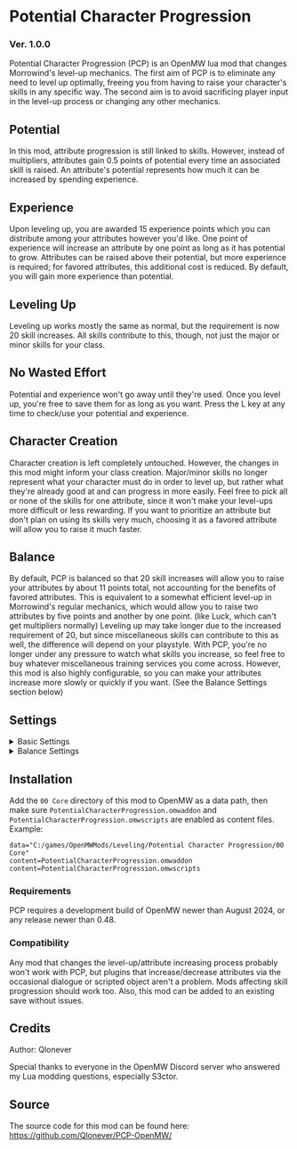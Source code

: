 # Potential Character Progression
### Ver. 1.0.0
Potential Character Progression (PCP) is an OpenMW lua mod that changes Morrowind's level-up mechanics. The first aim of PCP is to eliminate any need to level up optimally, freeing you from having to raise your character's skills in any specific way. The second aim is to avoid sacrificing player input in the level-up process or changing any other mechanics.

## Potential
In this mod, attribute progression is still linked to skills. However, instead of multipliers, attributes gain 0.5 points of potential every time an associated skill is raised. An attribute's potential represents how much it can be increased by spending experience.

## Experience
Upon leveling up, you are awarded 15 experience points which you can distribute among your attributes however you'd like. One point of experience will increase an attribute by one point as long as it has potential to grow. Attributes can be raised above their potential, but more experience is required; for favored attributes, this additional cost is reduced. By default, you will gain more experience than potential.

## Leveling Up
Leveling up works mostly the same as normal, but the requirement is now 20 skill increases. All skills contribute to this, though, not just the major or minor skills for your class.

## No Wasted Effort
Potential and experience won't go away until they're used. Once you level up, you're free to save them for as long as you want. Press the L key at any time to check/use your potential and experience.

## Character Creation
Character creation is left completely untouched. However, the changes in this mod might inform your class creation. Major/minor skills no longer represent what your character must do in order to level up, but rather what they're already good at and can progress in more easily. Feel free to pick all or none of the skills for one attribute, since it won't make your level-ups more difficult or less rewarding. If you want to prioritize an attribute but don't plan on using its skills very much, choosing it as a favored attribute will allow you to raise it much faster.

## Balance
By default, PCP is balanced so that 20 skill increases will allow you to raise your attributes by about 11 points total, not accounting for the benefits of favored attributes. This is equivalent to a somewhat efficient level-up in Morrowind's regular mechanics, which would allow you to raise two attributes by five points and another by one point. (like Luck, which can't get multipliers normally) Leveling up may take longer due to the increased requirement of 20, but since miscellaneous skills can contribute to this as well, the difference will depend on your playstyle. With PCP, you're no longer under any pressure to watch what skills you increase, so feel free to buy whatever miscellaneous training services you come across. However, this mod is also highly configurable, so you can make your attributes increase more slowly or quickly if you want. (See the Balance Settings section below)

## Settings
<Details>
<Summary>Basic Settings</Summary>

### Potential Menu Key
This key opens up the potential menu, where you can check and use your potential and experience. This is the same menu that you see upon leveling up. (Default: L)
### Retroactive Health Gain
If enabled, raising endurance will affect the health gained from previous level-ups as well. (Default: OFF)
### Allow Jail Time Exploit
If enabled, skill points lost in jail and then regained later will still contribute to potential and level-up progress. (Default: OFF)
### Attributes Maximum Value
You cannot raise attributes past this value. (Default: 100)
</Details>
<Details>
<Summary>Balance Settings</Summary>

### Potential Gained Per Misc. Skill Increase
(Default: 0.5)
### Potential Gained Per Minor Skill Increase
(Default: 0.5)
### Potential Gained Per Major Skill Increase
(Default: 0.5)
### Experience Gained Per Level-Up
(Default: 15)
### Experience Cost To Raise Attribute
(Default: 1)
### To Raise Attribute Over Potential
(Default: 5)
### To Raise Favored Attribute
(Default: 1)
### To Raise Favored Attribute Over Potential
(Default: 2)
</Details>

## Installation
Add the `00 Core` directory of this mod to OpenMW as a data path, then make sure `PotentialCharacterProgression.omwaddon` and `PotentialCharacterProgression.omwscripts` are enabled as content files.
Example:
```
data="C:/games/OpenMWMods/Leveling/Potential Character Progression/00 Core"
content=PotentialCharacterProgression.omwaddon
content=PotentialCharacterProgression.omwscripts
```
### Requirements
PCP requires a development build of OpenMW newer than August 2024, or any release newer than 0.48.
### Compatibility
Any mod that changes the level-up/attribute increasing process probably won't work with PCP, but plugins that increase/decrease attributes via the occasional dialogue or scripted object aren't a problem. Mods affecting skill progression should work too.
Also, this mod can be added to an existing save without issues.

## Credits
Author: Qlonever

Special thanks to everyone in the OpenMW Discord server who answered my Lua modding questions, especially S3ctor.

## Source
The source code for this mod can be found here: https://github.com/Qlonever/PCP-OpenMW/

